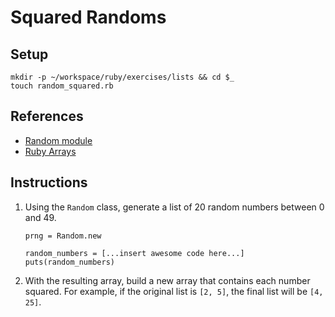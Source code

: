 # Squared Randoms

## Setup

```
mkdir -p ~/workspace/ruby/exercises/lists && cd $_
touch random_squared.rb
```

## References

* [Random module](http://ruby-doc.org/core-2.0.0/Random.html)
* [Ruby Arrays](https://ruby-doc.org/core-2.2.0/Array.html)

## Instructions

1. Using the `Random` class, generate a list of 20 random numbers between 0 and 49.
    ```
    prng = Random.new

    random_numbers = [...insert awesome code here...]
    puts(random_numbers)
    ```
2. With the resulting array, build a new array that contains each number squared. For example, if the original list is `[2, 5]`, the final list will be `[4, 25]`.
